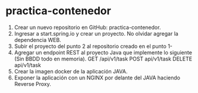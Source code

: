 # practica-contenedor
1. Crear un nuevo repositorio en GitHub: practica-contenedor.
2. Ingresar a start.spring.io y crear un proyecto. No olvidar agregar la dependencia WEB.
3. Subir el proyecto del punto 2 al repositorio creado en el punto 1-
4. Agregar un endpoint REST al proyecto  Java que implemente lo siguiente (Sin BBDD todo en memoria).
   GET /api/v1/task
   POST api/v1/task
   DELETE api/v1/task
6. Crear la imagen docker de la aplicación JAVA.
7. Exponer la aplicación con un NGINX por delante del JAVA haciendo Reverse Proxy. 
